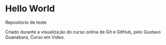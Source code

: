 # Hello World
 Repositorio de teste

Criado durante a visualiza;ão do curso onlina de Git e GitHub, pelo Gustavo Guanabara, Curso em Video.